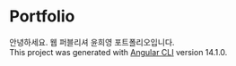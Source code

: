 # Portfolio

안녕하세요. 웹 퍼블리셔 윤희영 포트폴리오입니다.  
This project was generated with [Angular CLI](https://github.com/angular/angular-cli) version 14.1.0.
